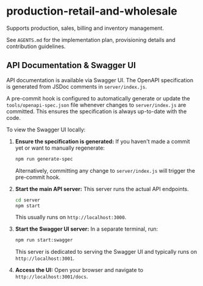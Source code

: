 # production-retail-and-wholesale

Supports production, sales, billing and inventory management.

See `AGENTS.md` for the implementation plan, provisioning details and contribution guidelines.

## API Documentation & Swagger UI

API documentation is available via Swagger UI. The OpenAPI specification is generated from JSDoc comments in `server/index.js`.

A pre-commit hook is configured to automatically generate or update the `tools/openapi-spec.json` file whenever changes to `server/index.js` are committed. This ensures the specification is always up-to-date with the code.

To view the Swagger UI locally:

1.  **Ensure the specification is generated:**
    If you haven't made a commit yet or want to manually regenerate:
    ```bash
    npm run generate-spec
    ```
    Alternatively, committing any change to `server/index.js` will trigger the pre-commit hook.

2.  **Start the main API server:**
    This server runs the actual API endpoints.
    ```bash
    cd server
    npm start
    ```
    This usually runs on `http://localhost:3000`.

3.  **Start the Swagger UI server:**
    In a separate terminal, run:
    ```bash
    npm run start:swagger
    ```
    This server is dedicated to serving the Swagger UI and typically runs on `http://localhost:3001`.

4.  **Access the UI:**
    Open your browser and navigate to `http://localhost:3001/docs`.
